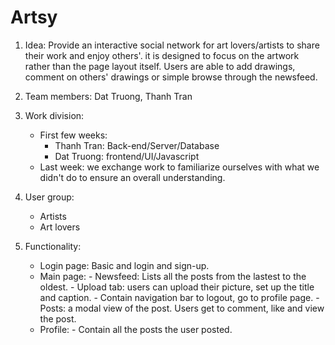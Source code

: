 # Artsy

1. Idea: Provide an interactive social network for art lovers/artists to share their work and enjoy others'. it is designed to focus on the artwork rather than the page layout itself. Users are able to add drawings, comment on others' drawings or simple browse through the newsfeed.

2. Team members: Dat Truong, Thanh Tran

3. Work division:
    - First few weeks: 
        - Thanh Tran: Back-end/Server/Database
        - Dat Truong: frontend/UI/Javascript
    - Last week: we exchange work to familiarize ourselves with what we didn't do to ensure an overall understanding. 
    
4. User group:
    - Artists
    - Art lovers
    
5. Functionality:
    - Login page: Basic and login and sign-up.
    - Main page: 
          - Newsfeed: Lists all the posts from the lastest to the oldest.
          - Upload tab: users can upload their picture, set up the title and caption. 
          - Contain navigation bar to logout, go to profile page. 
          - Posts: a modal view of the post. Users get to comment, like and view the post.
    - Profile:
          - Contain all the posts the user posted.
